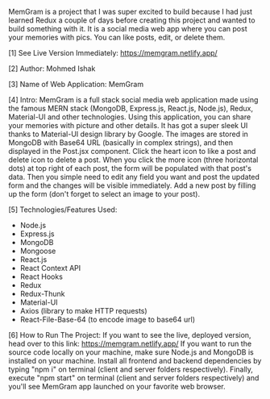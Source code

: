 MemGram is a project that I was super excited to build because I had just learned Redux a couple of days before creating this project and wanted to build something with it.
It is a social media web app where you can post your memories with pics. You can like posts, edit, or delete them.

[1] See Live Version Immediately: https://memgram.netlify.app/

[2] Author: Mohmed Ishak

[3] Name of Web Application: MemGram

[4] Intro: MemGram is a full stack social media web application made using the famous MERN stack (MongoDB, Express.js, React.js, Node.js), Redux, Material-UI and other technologies. Using this application, you can share your memories with picture and other details. It has got a super sleek UI thanks to Material-UI design library by Google. The images are stored in MongoDB with Base64 URL (basically in complex strings), and then displayed in the Post.jsx component. Click the heart icon to like a post and delete icon to delete a post. When you click the more icon (three horizontal dots) at top right of each post, the form will be populated with that post's data. Then you simple need to edit any field you want and post the updated form and the changes will be visible immediately. Add a new post by filling up the form (don't forget to select an image to your post).  

[5] Technologies/Features Used:
* Node.js
* Express.js
* MongoDB
* Mongoose
* React.js
* React Context API
* React Hooks
* Redux
* Redux-Thunk
* Material-UI
* Axios (library to make HTTP requests)
* React-File-Base-64 (to encode image to base64 url)

[6] How to Run The Project: If you want to see the live, deployed version, head over to this link: https://memgram.netlify.app/ If you want to run the source code locally on your machine, make sure Node.js and MongoDB is installed on your machine. Install all frontend and backend dependencies by typing "npm i" on terminal (client and server folders respectively). Finally, execute "npm start" on terminal (client and server folders respectively) and you'll see MemGram app launched on your favorite web browser.
